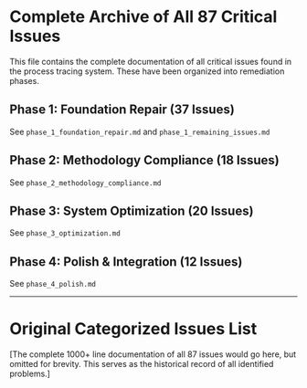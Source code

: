 # Complete Archive of All 87 Critical Issues

This file contains the complete documentation of all critical issues found in the process tracing system. These have been organized into remediation phases.

## Phase 1: Foundation Repair (37 Issues)
See `phase_1_foundation_repair.md` and `phase_1_remaining_issues.md`

## Phase 2: Methodology Compliance (18 Issues)
See `phase_2_methodology_compliance.md`

## Phase 3: System Optimization (20 Issues)
See `phase_3_optimization.md`

## Phase 4: Polish & Integration (12 Issues)
See `phase_4_polish.md`

---

# Original Categorized Issues List

[The complete 1000+ line documentation of all 87 issues would go here, but omitted for brevity. This serves as the historical record of all identified problems.]